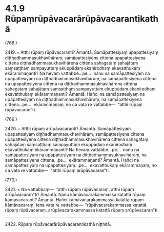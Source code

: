 

# 4.1.9 Rūpaṃrūpāvacarārūpāvacarantikathā




(768.)

2419\. ๐ Atthi rūpaṃ rūpāvacaranti? Āmantā. Samāpattesiyaṃ upapattesiyaṃ diṭṭhadhammasukhavihāraṃ, samāpattesiyena cittena upapattesiyena cittena diṭṭhadhammasukhavihārena cittena sahagataṃ sahajātaṃ saṃsaṭṭhaṃ sampayuttaṃ ekuppādaṃ ekanirodhaṃ ekavatthukaṃ ekārammaṇanti? Na hevaṃ vattabbe…pe…  nanu na samāpattesiyaṃ na upapattesiyaṃ na diṭṭhadhammasukhavihāraṃ, na samāpattesiyena cittena na upapattesiyena cittena na diṭṭhadhammasukhavihārena cittena sahagataṃ sahajātaṃ saṃsaṭṭhaṃ sampayuttaṃ ekuppādaṃ ekanirodhaṃ ekavatthukaṃ ekārammaṇanti? Āmantā. Hañci na samāpattesiyaṃ na upapattesiyaṃ na diṭṭhadhammasukhavihāraṃ, na samāpattesiyena cittena…pe…  ekārammaṇaṃ, no ca vata re vattabbe—  “atthi rūpaṃ rūpāvacaran”ti.

(769.)

2420\. ๐ Atthi rūpaṃ arūpāvacaranti? Āmantā. Samāpattesiyaṃ upapattesiyaṃ diṭṭhadhammasukhavihāraṃ, samāpattesiyena cittena upapattesiyena cittena diṭṭhadhammasukhavihārena cittena sahagataṃ sahajātaṃ saṃsaṭṭhaṃ sampayuttaṃ ekuppādaṃ ekanirodhaṃ ekavatthukaṃ ekārammaṇanti? Na hevaṃ vattabbe…pe…  nanu na samāpattesiyaṃ na upapattesiyaṃ na diṭṭhadhammasukhavihāraṃ, na samāpattesiyena cittena…pe…  ekārammaṇanti? Āmantā. Hañci na samāpattesiyaṃ na upapattesiyaṃ…pe…  ekavatthukaṃ ekārammaṇaṃ, no ca vata re vattabbe—  “atthi rūpaṃ arūpāvacaran”ti.

(770.)

2421\. × Na vattabbaṃ—  “atthi rūpaṃ rūpāvacaraṃ, atthi rūpaṃ arūpāvacaran”ti? Āmantā. Nanu kāmāvacarakammassa katattā rūpaṃ kāmāvacaranti? Āmantā. Hañci kāmāvacarakammassa katattā rūpaṃ kāmāvacaraṃ, tena vata re vattabbe—  “rūpāvacarakammassa katattā rūpaṃ rūpāvacaraṃ, arūpāvacarakammassa katattā rūpaṃ arūpāvacaran”ti.

---

2422\. Rūpaṃ rūpāvacarārūpāvacarantikathā niṭṭhitā.





